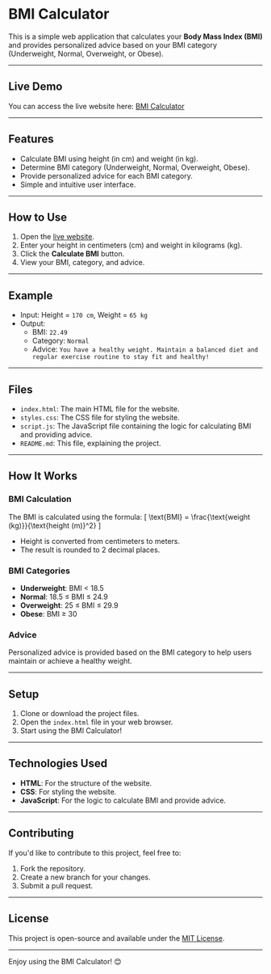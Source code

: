 # **BMI Calculator**

This is a simple web application that calculates your **Body Mass Index (BMI)** and provides personalized advice based on your BMI category (Underweight, Normal, Overweight, or Obese).

---

## **Live Demo**

You can access the live website here: [BMI Calculator](https://orin-pal.github.io/bmi-calculator/)

---

## **Features**

- Calculate BMI using height (in cm) and weight (in kg).
- Determine BMI category (Underweight, Normal, Overweight, Obese).
- Provide personalized advice for each BMI category.
- Simple and intuitive user interface.

---

## **How to Use**

1. Open the [live website](https://orin-pal.github.io/bmi-calculator/).
2. Enter your height in centimeters (cm) and weight in kilograms (kg).
3. Click the **Calculate BMI** button.
4. View your BMI, category, and advice.

---

## **Example**

- Input: Height = `170 cm`, Weight = `65 kg`
- Output:
  - BMI: `22.49`
  - Category: `Normal`
  - Advice: `You have a healthy weight. Maintain a balanced diet and regular exercise routine to stay fit and healthy!`

---

## **Files**

- `index.html`: The main HTML file for the website.
- `styles.css`: The CSS file for styling the website.
- `script.js`: The JavaScript file containing the logic for calculating BMI and providing advice.
- `README.md`: This file, explaining the project.

---

## **How It Works**

### **BMI Calculation**

The BMI is calculated using the formula:
\[
\text{BMI} = \frac{\text{weight (kg)}}{\text{height (m)}^2}
\]

- Height is converted from centimeters to meters.
- The result is rounded to 2 decimal places.

### **BMI Categories**

- **Underweight**: BMI < 18.5
- **Normal**: 18.5 ≤ BMI ≤ 24.9
- **Overweight**: 25 ≤ BMI ≤ 29.9
- **Obese**: BMI ≥ 30

### **Advice**

Personalized advice is provided based on the BMI category to help users maintain or achieve a healthy weight.

---

## **Setup**

1. Clone or download the project files.
2. Open the `index.html` file in your web browser.
3. Start using the BMI Calculator!

---

## **Technologies Used**

- **HTML**: For the structure of the website.
- **CSS**: For styling the website.
- **JavaScript**: For the logic to calculate BMI and provide advice.

---

## **Contributing**

If you'd like to contribute to this project, feel free to:

1. Fork the repository.
2. Create a new branch for your changes.
3. Submit a pull request.

---

## **License**

This project is open-source and available under the [MIT License](LICENSE).

---

Enjoy using the BMI Calculator! 😊
